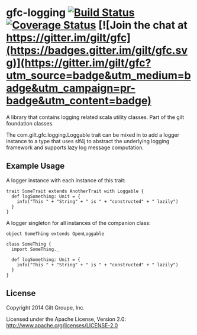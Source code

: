 # gfc-logging [![Build Status](https://travis-ci.org/gilt/gfc-logging.svg?branch=master)](https://travis-ci.org/gilt/gfc-logging) [![Coverage Status](https://coveralls.io/repos/gilt/gfc-logging/badge.svg?branch=master&service=github)](https://coveralls.io/github/gilt/gfc-logging?branch=master) [![Join the chat at https://gitter.im/gilt/gfc](https://badges.gitter.im/gilt/gfc.svg)](https://gitter.im/gilt/gfc?utm_source=badge&utm_medium=badge&utm_campaign=pr-badge&utm_content=badge)


A library that contains logging related scala utility classes. Part of the gilt foundation classes.

The com.gilt.gfc.logging.Loggable trait can be mixed in to add a logger instance to a type that
uses slf4j to abstract the underlying logging framework and supports lazy log message computation.

## Example Usage

A logger instance with each instance of this trait:

    trait SomeTrait extends AnotherTrait with Loggable {
      def logSomething: Unit = {
        info("This " + "String" + " is " + "constructed" + " lazily")
      }
    }

A logger singleton for all instances of the companion class:

    object SomeThing extends OpenLoggable

    class SomeThing {
      import SomeThing._

      def logSomething: Unit = {
        info("This " + "String" + " is " + "constructed" + " lazily")
      }
    }

## License
Copyright 2014 Gilt Groupe, Inc.

Licensed under the Apache License, Version 2.0: http://www.apache.org/licenses/LICENSE-2.0
